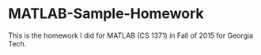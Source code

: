 # MATLAB-Sample-Homework

This is the homework I did for MATLAB (CS 1371) in Fall of 2015 for Georgia Tech.